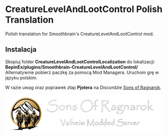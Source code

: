 # CreatureLevelAndLootControl Polish Translation
Polish translation for Smoothbrain's CreatureLevelAndLootControl mod.

## Instalacja

Skopiuj folder **CreatureLevelAndLootControlLocalization** do lokalizacji: **BepinEx/plugins/Smoothbrain-CreatureLevelAndLootControl/**
Alternatywnie pobierz paczkę za pomocą Mod Managera.
Uruchom grę w języku polskim.


W razie uwag oraz poprawek złap **Pjotera** na Discordzie [Sons of Ragnarok](https://discord.gg/bhzxCZVezB).

![](https://github.com/Pjoter1991/SonsofRagnarok/blob/main/assets/Sons_of_Ragnarok_Header_small.png "Sons of Ragnarok")